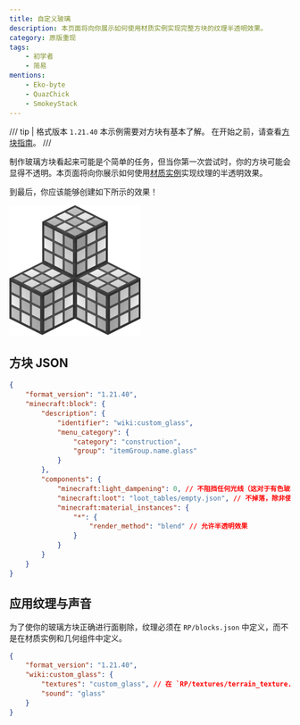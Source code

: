 ```yaml
---
title: 自定义玻璃
description: 本页面将向你展示如何使用材质实例实现完整方块的纹理半透明效果。
category: 原版重现
tags:
    - 初学者
    - 简易
mentions:
    - Eko-byte
    - QuazChick
    - SmokeyStack
---
```


/// tip | 格式版本 `1.21.40`
本示例需要对方块有基本了解。
在开始之前，请查看[方块指南](../blocks/blocks-intro.md)。
///

制作玻璃方块看起来可能是个简单的任务，但当你第一次尝试时，你的方块可能会显得不透明。本页面将向你展示如何使用[材质实例](../blocks/block-components.md#material-instances)实现纹理的半透明效果。

到最后，你应该能够创建如下所示的效果！

![一组自定义玻璃方块](../assets/images/blocks/custom-glass-blocks/showcase.png)

## 方块 JSON

```json title="BP/blocks/custom_glass.json"
{
    "format_version": "1.21.40",
    "minecraft:block": {
        "description": {
            "identifier": "wiki:custom_glass",
            "menu_category": {
                "category": "construction",
                "group": "itemGroup.name.glass"
            }
        },
        "components": {
            "minecraft:light_dampening": 0, // 不阻挡任何光线（这对于有色玻璃设置为15）
            "minecraft:loot": "loot_tables/empty.json", // 不掉落，除非使用丝绸触碰
            "minecraft:material_instances": {
                "*": {
                    "render_method": "blend" // 允许半透明效果
                }
            }
        }
    }
}
```

## 应用纹理与声音

为了使你的玻璃方块正确进行面剔除，纹理必须在 `RP/blocks.json` 中定义，而不是在材质实例和几何组件中定义。

```json title="RP/blocks.json"
{
    "format_version": "1.21.40",
    "wiki:custom_glass": {
        "textures": "custom_glass", // 在 `RP/textures/terrain_texture.json` 中定义的短名称
        "sound": "glass"
    }
}
```